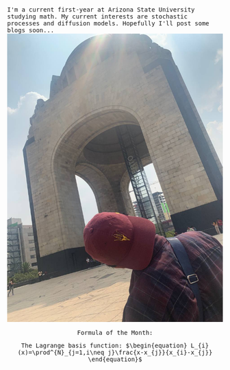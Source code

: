 <style> body { font-family: "Roboto Mono", monospace; } </style>

I'm a current first-year at Arizona State University studying math.
My current interests are stochastic processes and diffusion models. 
Hopefully I'll post some blogs soon... 
![Book logo](IMG_4777.JPG)

<p align="center">Formula of the Month:</p>
<p align="center">
  The Lagrange basis function:
  $\begin{equation} 
    L_{i}(x)=\prod^{N}_{j=1,i\neq j}\frac{x-x_{j}}{x_{i}-x_{j}}
  \end{equation}$
</p>



